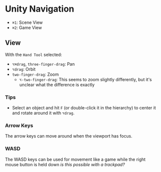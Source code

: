 # Unity Navigation

- `⌘1`: Scene View
- `⌘2`: Game View

## View

With the `Hand Tool` selected:

- `⌥⌘drag`, `three-finger-drag`: Pan
- `⌥drag`: Orbit
- `two-finger-drag`: Zoom
    - `⌥-two-finger-drag`: This seems to zoom slightly differently, but it's unclear what the difference is exactly

### Tips

- Select an object and hit `F` (or double-click it in the hierarchy) to center it and rotate around it with `⌥drag`.

### Arrow Keys

The arrow keys can move around when the viewport has focus.

### WASD

The WASD keys can be used for movement like a game while the right mouse button is held down *is this possible with a trackpad?*

